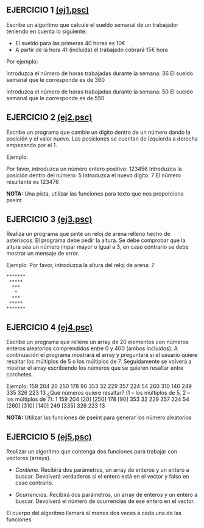 EJERCICIO 1 [(ej1.psc)](https://github.com/fjaviercarandec/Programacion_DAW/blob/master/UD1-Pseudocodigo/U1_T1/ej1.psc)
---------------------

Escribe un algoritmo que calcule el sueldo semanal de un trabajador teniendo en cuenta lo siguiente:

* El sueldo para las primeras 40 horas es 10€
* A partir de la hora 41 (incluida) el trabajado cobrará 15€ hora

Por ejemplo:

Introduzca el número de horas trabajadas durante la semana: 36
El sueldo semanal que le corresponde es de 360

Introduzca el número de horas trabajadas durante la semana: 50
El sueldo semanal que le corresponde es de 550

EJERCICIO 2 [(ej2.psc)](https://github.com/fjaviercarandec/Programacion_DAW/blob/master/UD1-Pseudocodigo/U1_T1/ej2.psc)
---------------------

Escribe un programa que cambie un dígito dentro de un número dando la posición y el valor nuevo. Las posiciones se cuentan de izquierda a derecha empezando por el 1.

Ejemplo:

Por favor, introduzca un número entero positivo: 123456
Introduzca la posición dentro del número: 5
Introduzca el nuevo dígito: 7
El número resultante es 123476

**NOTA:** Una pista, utilizar las funciones para texto que nos proporciona pseint

EJERCICIO 3 [(ej3.psc)](https://github.com/fjaviercarandec/Programacion_DAW/blob/master/UD1-Pseudocodigo/U1_T1/ej3.psc)
---------------------

Realiza un programa que pinte un reloj de arena relleno hecho de asteriscos. El programa debe pedir la altura. Se debe comprobar que la altura sea un número impar mayor o igual a 3, en caso contrario se debe mostrar un mensaje de error.

Ejemplo:
Por favor, introduzca la altura del reloj de arena: 7 
```
*******
 *****
  ***
   *
  ***
 *****
*******
```

EJERCICIO 4 [(ej4.psc)](https://github.com/fjaviercarandec/Programacion_DAW/blob/master/UD1-Pseudocodigo/U1_T1/ej4.psc)
---------------------

Escribe un programa que rellene un array de 20 elementos con números enteros aleatorios comprendidos entre 0 y 400 (ambos incluidos). A continuación el programa mostrará el array y preguntará si el usuario quiere resaltar los múltiplos de 5 o los múltiplos de 7. Seguidamente se volverá a mostrar el array escribiendo los números que se quieren resaltar entre corchetes.


Ejemplo:
159 204 20 250 178 90 353 32 229 357 224 54 260 310 140 249 335 326 223 13
¿Qué números quiere resaltar? 
(1 – los múltiplos de 5, 2 – los múltiplos de 7): 1
159 204 [20] [250] 178 [90] 353 32 229 357 224 54 [260] [310] [140] 249 [335] 326 223 13

**NOTA:** Utilizar las funciones de pseint para generar los número aleatorios

EJERCICIO 5 [(ej5.psc)](https://github.com/fjaviercarandec/Programacion_DAW/blob/master/UD1-Pseudocodigo/U1_T1/ej5.psc)
---------------------

Realizar un algoritmo que contenga dos funciones para trabajar con vectores (arrays).

* *Contiene.* Recibirá dos parámetros, un array de enteros y un entero a buscar. Devolverá verdaderos si el entero está en el vector y falso en caso contrario.

* *Ocurrencias.* Recibirá dos parámetros, un array de enteros y un entero a buscar. Devolverá el número de ocurrencias de ese entero en el vector.

El cuerpo del algoritmo llamará al menos dos veces a cada una de las funciones.

